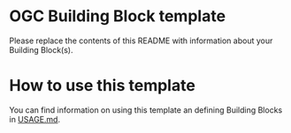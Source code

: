 # OGC Building Block template

Please replace the contents of this README with information about your Building Block(s).

# How to use this template

You can find information on using this template an defining Building Blocks in [USAGE.md](USAGE.md).
